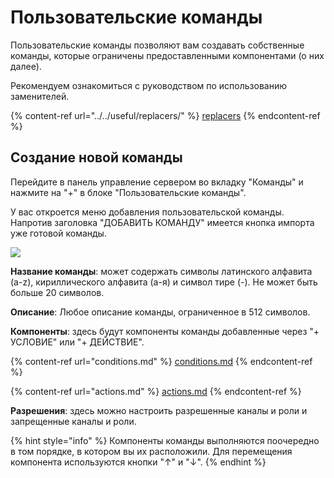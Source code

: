 # Пользовательские команды

Пользовательские команды позволяют вам создавать собственные команды, которые ограничены предоставленными компонентами (о них далее).

Рекомендуем ознакомиться с руководством по использованию заменителей.

{% content-ref url="../../useful/replacers/" %}
[replacers](../../useful/replacers/)
{% endcontent-ref %}

## Создание новой команды

Перейдите в панель управление сервером во вкладку "Команды" и нажмите на "+" в блоке "Пользовательские команды".

У вас откроется меню добавления пользовательской команды. Напротив заголовка "ДОБАВИТЬ КОМАНДУ" имеется кнопка импорта уже готовой команды.

![](../../.gitbook/assets/chrome\_sfSozrtsPv.png)

**Название команды**: может содержать символы латинского алфавита (a-z), кириллического алфавита (а-я) и символ тире (-). Не может быть больше 20 символов.

**Описание**: Любое описание команды, ограниченное в 512 символов.

**Компоненты**: здесь будут компоненты команды добавленные через "+ УСЛОВИЕ" или "+ ДЕЙСТВИЕ".

{% content-ref url="conditions.md" %}
[conditions.md](conditions.md)
{% endcontent-ref %}

{% content-ref url="actions.md" %}
[actions.md](actions.md)
{% endcontent-ref %}

**Разрешения**: здесь можно настроить разрешенные каналы и роли и запрещенные каналы и роли.

{% hint style="info" %}
Компоненты команды выполняются поочередно в том порядке, в котором вы их расположили. Для перемещения компонента используются кнопки "↑" и "↓".
{% endhint %}
